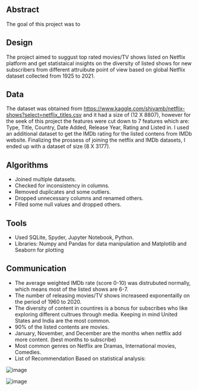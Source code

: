 
## Abstract
The goal of this project was to    

## Design
The project aimed to suggust top rated movies/TV shows listed on Netflix platform and get statistaical insights on the diversity of listed shows for new subscribers from different attruibute point of view based on global Netflix dataset collected from 1925 to 2021.

## Data
The dataset was obtained from https://www.kaggle.com/shivamb/netflix-shows?select=netflix_titles.csv and it had a size of (12 X 8807), however for the seek of this project the features were cut down to 7 features which are: Type, Title, Country, Date Added, Release Year, Rating and Listed in. I used an additional dataset to get the IMDb rating for the listed contens from IMDb website. Finalizing the prossess of joining the netflix and IMDb datasets, I ended up with a dataset of size (8 X 3177).

## Algorithms
- Joined multiple datasets.
- Checked for inconsistency in columns.
- Removed duplicates and some outliers.
- Dropped unnecessary columns and renamed others.
- Filled some null values and dropped others.

## Tools
- Used SQLite, Spyder, Jupyter Notebook, Python.
- Libraries: Numpy and Pandas for data manipulation and Matplotlib and Seaborn for plotting

## Communication
- The average weighted IMDb rate (score 0-10) was distrubuted normally, which means most of the listed shows are 6-7.
- The number of releasing movies/TV shows increaseed exponentailly on the period of 1960 to 2020.
- The diversity of content in countires is a bonus for subscribes who like exploring different cultrues through media. Keeping in mind United States and India are the most common.
- 90% of the listed contents are movies.
- January, November, and December are the months when netflix add more content. (best months to subscribe)
- Most common genres on Netflix are Dramas, International movies, Comedies.
- List of Recommendation Based on statistical analysis:

![image](https://user-images.githubusercontent.com/32347958/142750009-69fa57c1-1446-4c89-be1c-4592416b131b.png)

![image](https://user-images.githubusercontent.com/32347958/142750047-1e398ff1-178e-498d-968d-61b8ad76074d.png)
